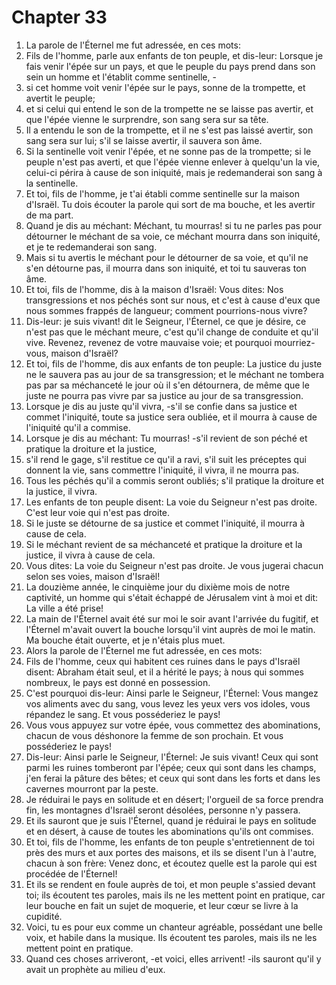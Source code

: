# Chapter 33

1. La parole de l'Éternel me fut adressée, en ces mots:
2. Fils de l'homme, parle aux enfants de ton peuple, et dis-leur: Lorsque je fais venir l'épée sur un pays, et que le peuple du pays prend dans son sein un homme et l'établit comme sentinelle, -
3. si cet homme voit venir l'épée sur le pays, sonne de la trompette, et avertit le peuple;
4. et si celui qui entend le son de la trompette ne se laisse pas avertir, et que l'épée vienne le surprendre, son sang sera sur sa tête.
5. Il a entendu le son de la trompette, et il ne s'est pas laissé avertir, son sang sera sur lui; s'il se laisse avertir, il sauvera son âme.
6. Si la sentinelle voit venir l'épée, et ne sonne pas de la trompette; si le peuple n'est pas averti, et que l'épée vienne enlever à quelqu'un la vie, celui-ci périra à cause de son iniquité, mais je redemanderai son sang à la sentinelle.
7. Et toi, fils de l'homme, je t'ai établi comme sentinelle sur la maison d'Israël. Tu dois écouter la parole qui sort de ma bouche, et les avertir de ma part.
8. Quand je dis au méchant: Méchant, tu mourras! si tu ne parles pas pour détourner le méchant de sa voie, ce méchant mourra dans son iniquité, et je te redemanderai son sang.
9. Mais si tu avertis le méchant pour le détourner de sa voie, et qu'il ne s'en détourne pas, il mourra dans son iniquité, et toi tu sauveras ton âme.
10. Et toi, fils de l'homme, dis à la maison d'Israël: Vous dites: Nos transgressions et nos péchés sont sur nous, et c'est à cause d'eux que nous sommes frappés de langueur; comment pourrions-nous vivre?
11. Dis-leur: je suis vivant! dit le Seigneur, l'Éternel, ce que je désire, ce n'est pas que le méchant meure, c'est qu'il change de conduite et qu'il vive. Revenez, revenez de votre mauvaise voie; et pourquoi mourriez-vous, maison d'Israël?
12. Et toi, fils de l'homme, dis aux enfants de ton peuple: La justice du juste ne le sauvera pas au jour de sa transgression; et le méchant ne tombera pas par sa méchanceté le jour où il s'en détournera, de même que le juste ne pourra pas vivre par sa justice au jour de sa transgression.
13. Lorsque je dis au juste qu'il vivra, -s'il se confie dans sa justice et commet l'iniquité, toute sa justice sera oubliée, et il mourra à cause de l'iniquité qu'il a commise.
14. Lorsque je dis au méchant: Tu mourras! -s'il revient de son péché et pratique la droiture et la justice,
15. s'il rend le gage, s'il restitue ce qu'il a ravi, s'il suit les préceptes qui donnent la vie, sans commettre l'iniquité, il vivra, il ne mourra pas.
16. Tous les péchés qu'il a commis seront oubliés; s'il pratique la droiture et la justice, il vivra.
17. Les enfants de ton peuple disent: La voie du Seigneur n'est pas droite. C'est leur voie qui n'est pas droite.
18. Si le juste se détourne de sa justice et commet l'iniquité, il mourra à cause de cela.
19. Si le méchant revient de sa méchanceté et pratique la droiture et la justice, il vivra à cause de cela.
20. Vous dites: La voie du Seigneur n'est pas droite. Je vous jugerai chacun selon ses voies, maison d'Israël!
21. La douzième année, le cinquième jour du dixième mois de notre captivité, un homme qui s'était échappé de Jérusalem vint à moi et dit: La ville a été prise!
22. La main de l'Éternel avait été sur moi le soir avant l'arrivée du fugitif, et l'Éternel m'avait ouvert la bouche lorsqu'il vint auprès de moi le matin. Ma bouche était ouverte, et je n'étais plus muet.
23. Alors la parole de l'Éternel me fut adressée, en ces mots:
24. Fils de l'homme, ceux qui habitent ces ruines dans le pays d'Israël disent: Abraham était seul, et il a hérité le pays; à nous qui sommes nombreux, le pays est donné en possession.
25. C'est pourquoi dis-leur: Ainsi parle le Seigneur, l'Éternel: Vous mangez vos aliments avec du sang, vous levez les yeux vers vos idoles, vous répandez le sang. Et vous posséderiez le pays!
26. Vous vous appuyez sur votre épée, vous commettez des abominations, chacun de vous déshonore la femme de son prochain. Et vous posséderiez le pays!
27. Dis-leur: Ainsi parle le Seigneur, l'Éternel: Je suis vivant! Ceux qui sont parmi les ruines tomberont par l'épée; ceux qui sont dans les champs, j'en ferai la pâture des bêtes; et ceux qui sont dans les forts et dans les cavernes mourront par la peste.
28. Je réduirai le pays en solitude et en désert; l'orgueil de sa force prendra fin, les montagnes d'Israël seront désolées, personne n'y passera.
29. Et ils sauront que je suis l'Éternel, quand je réduirai le pays en solitude et en désert, à cause de toutes les abominations qu'ils ont commises.
30. Et toi, fils de l'homme, les enfants de ton peuple s'entretiennent de toi près des murs et aux portes des maisons, et ils se disent l'un à l'autre, chacun à son frère: Venez donc, et écoutez quelle est la parole qui est procédée de l'Éternel!
31. Et ils se rendent en foule auprès de toi, et mon peuple s'assied devant toi; ils écoutent tes paroles, mais ils ne les mettent point en pratique, car leur bouche en fait un sujet de moquerie, et leur cœur se livre à la cupidité.
32. Voici, tu es pour eux comme un chanteur agréable, possédant une belle voix, et habile dans la musique. Ils écoutent tes paroles, mais ils ne les mettent point en pratique.
33. Quand ces choses arriveront, -et voici, elles arrivent! -ils sauront qu'il y avait un prophète au milieu d'eux.

